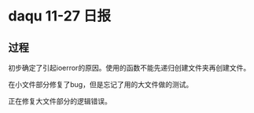 # daqu 11-27 日报

## 过程

初步确定了引起ioerror的原因。使用的函数不能先递归创建文件夹再创建文件。

在小文件部分修复了bug，但是忘记了用的大文件做的测试。

正在修复大文件部分的逻辑错误。